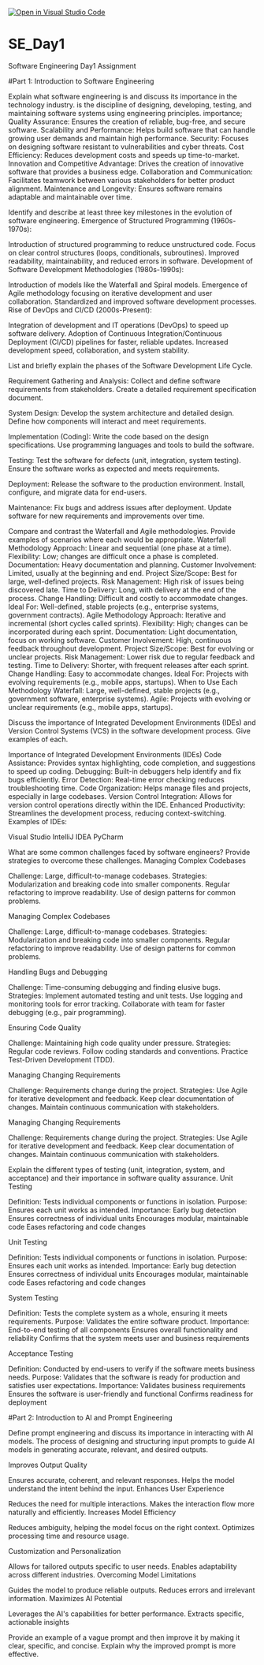 [![Open in Visual Studio Code](https://classroom.github.com/assets/open-in-vscode-2e0aaae1b6195c2367325f4f02e2d04e9abb55f0b24a779b69b11b9e10269abc.svg)](https://classroom.github.com/online_ide?assignment_repo_id=18518817&assignment_repo_type=AssignmentRepo)
# SE_Day1
Software Engineering Day1 Assignment

#Part 1: Introduction to Software Engineering

Explain what software engineering is and discuss its importance in the technology industry.
is the discipline of designing, developing, testing, and maintaining software systems using engineering principles.
importance;
Quality Assurance: Ensures the creation of reliable, bug-free, and secure software.
Scalability and Performance: Helps build software that can handle growing user demands and maintain high performance.
Security: Focuses on designing software resistant to vulnerabilities and cyber threats.
Cost Efficiency: Reduces development costs and speeds up time-to-market.
Innovation and Competitive Advantage: Drives the creation of innovative software that provides a business edge.
Collaboration and Communication: Facilitates teamwork between various stakeholders for better product alignment.
Maintenance and Longevity: Ensures software remains adaptable and maintainable over time.




Identify and describe at least three key milestones in the evolution of software engineering.
Emergence of Structured Programming (1960s-1970s):

Introduction of structured programming to reduce unstructured code.
Focus on clear control structures (loops, conditionals, subroutines).
Improved readability, maintainability, and reduced errors in software.
Development of Software Development Methodologies (1980s-1990s):

Introduction of models like the Waterfall and Spiral models.
Emergence of Agile methodology focusing on iterative development and user collaboration.
Standardized and improved software development processes.
Rise of DevOps and CI/CD (2000s-Present):

Integration of development and IT operations (DevOps) to speed up software delivery.
Adoption of Continuous Integration/Continuous Deployment (CI/CD) pipelines for faster, reliable updates.
Increased development speed, collaboration, and system stability.






List and briefly explain the phases of the Software Development Life Cycle.

Requirement Gathering and Analysis:
Collect and define software requirements from stakeholders.
Create a detailed requirement specification document.

System Design:
Develop the system architecture and detailed design.
Define how components will interact and meet requirements.

Implementation (Coding):
Write the code based on the design specifications.
Use programming languages and tools to build the software.

Testing:
Test the software for defects (unit, integration, system testing).
Ensure the software works as expected and meets requirements.

Deployment:
Release the software to the production environment.
Install, configure, and migrate data for end-users.

Maintenance:
Fix bugs and address issues after deployment.
Update software for new requirements and improvements over time.







Compare and contrast the Waterfall and Agile methodologies. Provide examples of scenarios where each would be appropriate.
Waterfall Methodology
Approach: Linear and sequential (one phase at a time).
Flexibility: Low; changes are difficult once a phase is completed.
Documentation: Heavy documentation and planning.
Customer Involvement: Limited, usually at the beginning and end.
Project Size/Scope: Best for large, well-defined projects.
Risk Management: High risk of issues being discovered late.
Time to Delivery: Long, with delivery at the end of the process.
Change Handling: Difficult and costly to accommodate changes.
Ideal For: Well-defined, stable projects (e.g., enterprise systems, government contracts).
Agile Methodology
Approach: Iterative and incremental (short cycles called sprints).
Flexibility: High; changes can be incorporated during each sprint.
Documentation: Light documentation, focus on working software.
Customer Involvement: High, continuous feedback throughout development.
Project Size/Scope: Best for evolving or unclear projects.
Risk Management: Lower risk due to regular feedback and testing.
Time to Delivery: Shorter, with frequent releases after each sprint.
Change Handling: Easy to accommodate changes.
Ideal For: Projects with evolving requirements (e.g., mobile apps, startups).
When to Use Each Methodology
Waterfall: Large, well-defined, stable projects (e.g., government software, enterprise systems).
Agile: Projects with evolving or unclear requirements (e.g., mobile apps, startups).





Discuss the importance of Integrated Development Environments (IDEs) and Version Control Systems (VCS) in the software development process. Give examples of each.

Importance of Integrated Development Environments (IDEs)
Code Assistance: Provides syntax highlighting, code completion, and suggestions to speed up coding.
Debugging: Built-in debuggers help identify and fix bugs efficiently.
Error Detection: Real-time error checking reduces troubleshooting time.
Code Organization: Helps manage files and projects, especially in large codebases.
Version Control Integration: Allows for version control operations directly within the IDE.
Enhanced Productivity: Streamlines the development process, reducing context-switching.
Examples of IDEs:

Visual Studio
IntelliJ IDEA
PyCharm


What are some common challenges faced by software engineers? Provide strategies to overcome these challenges.
Managing Complex Codebases

Challenge: Large, difficult-to-manage codebases.
Strategies:
Modularization and breaking code into smaller components.
Regular refactoring to improve readability.
Use of design patterns for common problems.

Managing Complex Codebases

Challenge: Large, difficult-to-manage codebases.
Strategies:
Modularization and breaking code into smaller components.
Regular refactoring to improve readability.
Use of design patterns for common problems.

Handling Bugs and Debugging

Challenge: Time-consuming debugging and finding elusive bugs.
Strategies:
Implement automated testing and unit tests.
Use logging and monitoring tools for error tracking.
Collaborate with team for faster debugging (e.g., pair programming).

Ensuring Code Quality

Challenge: Maintaining high code quality under pressure.
Strategies:
Regular code reviews.
Follow coding standards and conventions.
Practice Test-Driven Development (TDD).

Managing Changing Requirements

Challenge: Requirements change during the project.
Strategies:
Use Agile for iterative development and feedback.
Keep clear documentation of changes.
Maintain continuous communication with stakeholders.

Managing Changing Requirements

Challenge: Requirements change during the project.
Strategies:
Use Agile for iterative development and feedback.
Keep clear documentation of changes.
Maintain continuous communication with stakeholders.




Explain the different types of testing (unit, integration, system, and acceptance) and their importance in software quality assurance.
Unit Testing

Definition: Tests individual components or functions in isolation.
Purpose: Ensures each unit works as intended.
Importance:
Early bug detection
Ensures correctness of individual units
Encourages modular, maintainable code
Eases refactoring and code changes

Unit Testing

Definition: Tests individual components or functions in isolation.
Purpose: Ensures each unit works as intended.
Importance:
Early bug detection
Ensures correctness of individual units
Encourages modular, maintainable code
Eases refactoring and code changes

System Testing

Definition: Tests the complete system as a whole, ensuring it meets requirements.
Purpose: Validates the entire software product.
Importance:
End-to-end testing of all components
Ensures overall functionality and reliability
Confirms that the system meets user and business requirements

Acceptance Testing

Definition: Conducted by end-users to verify if the software meets business needs.
Purpose: Validates that the software is ready for production and satisfies user expectations.
Importance:
Validates business requirements
Ensures the software is user-friendly and functional
Confirms readiness for deployment





#Part 2: Introduction to AI and Prompt Engineering


Define prompt engineering and discuss its importance in interacting with AI models.
 The process of designing and structuring input prompts to guide AI models in generating accurate, relevant, and desired outputs.

 Improves Output Quality

Ensures accurate, coherent, and relevant responses.
Helps the model understand the intent behind the input.
Enhances User Experience

Reduces the need for multiple interactions.
Makes the interaction flow more naturally and efficiently.
Increases Model Efficiency

Reduces ambiguity, helping the model focus on the right context.
Optimizes processing time and resource usage.

Customization and Personalization

Allows for tailored outputs specific to user needs.
Enables adaptability across different industries.
Overcoming Model Limitations

Guides the model to produce reliable outputs.
Reduces errors and irrelevant information.
Maximizes AI Potential

Leverages the AI's capabilities for better performance.
Extracts specific, actionable insights



Provide an example of a vague prompt and then improve it by making it clear, specific, and concise. Explain why the improved prompt is more effective.
